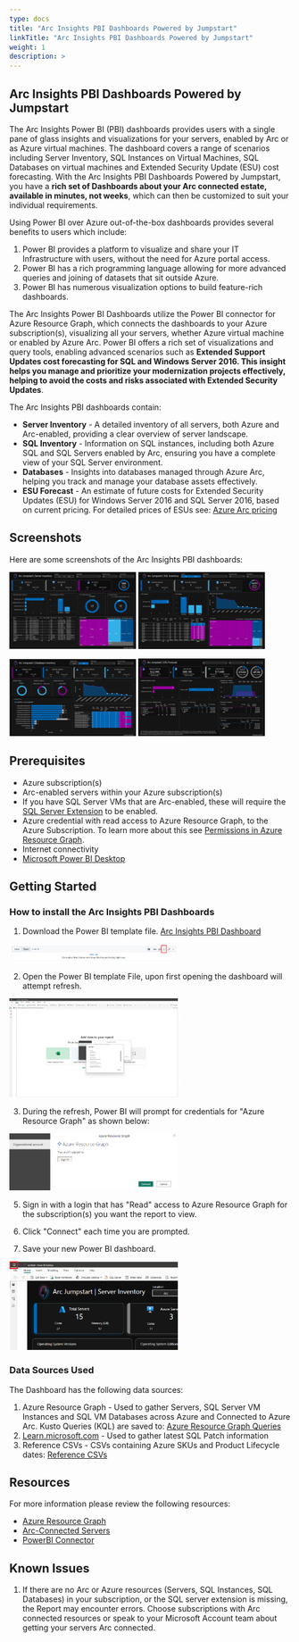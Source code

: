 ```yaml
---
type: docs
title: "Arc Insights PBI Dashboards Powered by Jumpstart"
linkTitle: "Arc Insights PBI Dashboards Powered by Jumpstart"
weight: 1
description: >
---
```


## Arc Insights PBI Dashboards Powered by Jumpstart

The Arc Insights Power BI (PBI) dashboards provides users with a single pane of glass insights and visualizations for your servers, enabled by Arc or as Azure virtual machines. The dashboard covers a range of scenarios including Server Inventory, SQL Instances on Virtual Machines, SQL Databases on virtual machines and Extended Security Update (ESU) cost forecasting. With the Arc Insights PBI Dashboards Powered by Jumpstart, you have a **rich set of Dashboards about your Arc connected estate, available in minutes, not weeks**, which can then be customized to suit your individual requirements.

Using Power BI over Azure out-of-the-box dashboards provides several benefits to users which include:

1. Power BI provides a platform to visualize and share your IT Infrastructure with users, without the need for Azure portal access.
2. Power BI has a rich programming language allowing for more advanced queries and joining of datasets that sit outside Azure.
3. Power BI has numerous visualization options to build feature-rich dashboards.

The Arc Insights Power BI Dashboards utilize the Power BI connector for Azure Resource Graph, which connects the dashboards to your Azure subscription(s), visualizing all your servers, whether Azure virtual machine or enabled by Azure Arc. Power BI offers a rich set of visualizations and query tools, enabling advanced scenarios such as **Extended Support Updates cost forecasting for SQL and Windows Server 2016. This insight helps you manage and prioritize your modernization projects effectively, helping to avoid the costs and risks associated with Extended Security Updates**.

The Arc Insights PBI dashboards contain:

* **Server Inventory** - A detailed inventory of all servers, both Azure and Arc-enabled, providing a clear overview of server landscape.
* **SQL Inventory** - Information on SQL instances, including both Azure SQL and SQL Servers enabled by Arc, ensuring you have a complete view of your SQL Server environment.
* **Databases** - Insights into databases managed through Azure Arc, helping you track and manage your database assets effectively.
* **ESU Forecast** - An estimate of future costs for Extended Security Updates (ESU) for Windows Server 2016 and SQL Server 2016, based on current pricing. For detailed prices of ESUs see: [Azure Arc pricing](https://azure.microsoft.com/pricing/details/azure-arc/core-control-plane/)

## Screenshots

Here are some screenshots of the Arc Insights PBI dashboards:
<p float="left">
  <img src="artifacts/media/server_inventory_screenshot.png" alt="Server Inventory" width="45%" />
  <img src="artifacts/media/sqlserver_inventory_screenshot.png" alt="SQL Server Inventory" width="45%" />
</p>
<p float="left">
  <img src="artifacts/media/sqldatabase_inventory_screenshot.png" alt="SQL Database Inventory" width="45%" />
  <img src="artifacts/media/esu_forecast_screenshot.png" alt="ESU Forecast" width="45%" />
</p>

## Prerequisites

* Azure subscription(s)
* Arc-enabled servers within your Azure subscription(s)
* If you have SQL Server VMs that are Arc-enabled, these will require the [SQL Server Extension](https://learn.microsoft.com/sql/sql-server/azure-arc/connect?view=sql-server-ver16&tabs=windows) to be enabled.
* Azure credential with read access to Azure Resource Graph, to the Azure Subscription. To learn more about this see [Permissions in Azure Resource Graph](https://learn.microsoft.com/azure/governance/resource-graph/overview#permissions-in-azure-resource-graph).
* Internet connectivity
* [Microsoft Power BI Desktop](https://www.microsoft.com/power-platform/products/power-bi/downloads?msockid=0c5db1779a21637012a6a5f29bea62ee)

## Getting Started

### How to install the Arc Insights PBI Dashboards

1. Download the Power BI template file. <a href="arc_insights_dashboard_jumpstart.pbit">Arc Insights PBI Dashboard</a>

<img src="artifacts/media/pbi_download_screenshot.png" alt="Download" width="60%" />

2. Open the Power BI template File, upon first opening the dashboard will attempt refresh.

<img src="artifacts/media/pbi_connecting_screenshot.png" alt="Connecting" width="60%" />

3. During the refresh, Power BI will prompt for credentials for "Azure Resource Graph" as shown below:

<img src="artifacts/media/arg_connector_screenshot.png" alt="Azure Resource Graph Connector" width="60%" />

5. Sign in with a login that has "Read" access to Azure Resource Graph for the subscription(s) you want the report to view.

6. Click "Connect" each time you are prompted.

7. Save your new Power BI dashboard.

<img src="artifacts/media/pbi_save_screenshot.png" alt="" width="60%" />


### Data Sources Used
The Dashboard has the following data sources:
1. Azure Resource Graph - Used to gather Servers, SQL Server VM Instances and SQL VM Databases across Azure and Connected to Azure Arc. Kusto Queries (KQL) are saved to: <a href="artifacts/arg_queries/">Azure Resource Graph Queries</a>
2. [Learn.microsoft.com](Learn.microsoft.com) - Used to gather latest SQL Patch information
3. Reference CSVs - CSVs containing Azure SKUs and Product Lifecycle dates: <a href="artifacts/reference/">Reference CSVs</a>

## Resources

For more information please review the following resources:

* [Azure Resource Graph](https://learn.microsoft.com/azure/governance/resource-graph/overview#permissions-in-azure-resource-graph)
* [Arc-Connected Servers](https://learn.microsoft.com/azure/azure-arc/servers/overview)
* [PowerBI Connector](https://learn.microsoft.com/azure/governance/resource-graph/power-bi-connector-quickstart?tabs=power-bi-desktop#connect-azure-resource-graph-with-power-bi-connector)


## Known Issues
1. If there are no Arc or Azure resources (Servers, SQL Instances, SQL Databases) in your subscription, or the SQL server extension is missing, the Report may encounter errors. Choose subscriptions with Arc connected resources or speak to your Microsoft Account team about getting your servers Arc connected.